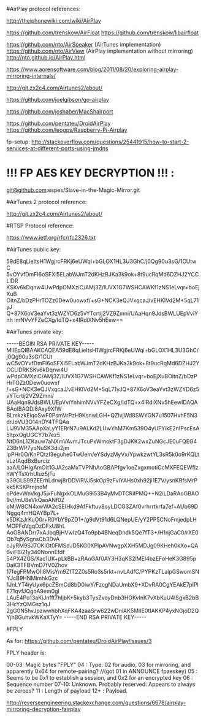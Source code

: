 #AirPlay protocol references:

http://theiphonewiki.com/wiki/AirPlay

https://github.com/trenskow/AirFloat
https://github.com/trenskow/libairfloat

https://github.com/nto/AirSpeaker (AirTunes implementation)
https://github.com/nto/AirView (AirPlay implementation without mirroring)
http://nto.github.io/AirPlay.html

https://www.aorensoftware.com/blog/2011/08/20/exploring-airplay-mirroring-internals/

http://git.zx2c4.com/Airtunes2/about/

https://github.com/joelgibson/go-airplay

https://github.com/joshaber/MacShairport

https://github.com/pentateu/DroidAirPlay
https://github.com/leogps/Raspberry-Pi-Airplay

fp-setup: http://stackoverflow.com/questions/25441915/how-to-start-2-services-at-different-ports-using-jmdns

# !!! FP AES KEY DECRYPTION !!! :

git@github.com:espes/Slave-in-the-Magic-Mirror.git

#AirTunes 2 protocol reference:

http://git.zx2c4.com/Airtunes2/about/

#RTSP Protocol reference:

https://www.ietf.org/rfc/rfc2326.txt

#AirTunes public key:

59dE8qLieItsH1WgjrcFRKj6eUWqi+bGLOX1HL3U3GhC/j0Qg90u3sG/1CUtwC
5vOYvfDmFI6oSFXi5ELabWJmT2dKHzBJKa3k9ok+8t9ucRqMd6DZHJ2YCCLlDR
KSKv6kDqnw4UwPdpOMXziC/AMj3Z/lUVX1G7WSHCAWKf1zNS1eLvqr+boEjXuB
OitnZ/bDzPHrTOZz0Dew0uowxf/+sG+NCK3eQJVxqcaJ/vEHKIVd2M+5qL71yJ
Q+87X6oV3eaYvt3zWZYD6z5vYTcrtij2VZ9Zmni/UAaHqn9JdsBWLUEpVviYnh
imNVvYFZeCXg/IdTQ+x4IRdiXNv5hEew==

#AirTunes private key:

-----BEGIN RSA PRIVATE KEY-----
MIIEpQIBAAKCAQEA59dE8qLieItsH1WgjrcFRKj6eUWqi+bGLOX1HL3U3GhC/j0Qg90u3sG/1CUt
wC5vOYvfDmFI6oSFXi5ELabWJmT2dKHzBJKa3k9ok+8t9ucRqMd6DZHJ2YCCLlDRKSKv6kDqnw4U
wPdpOMXziC/AMj3Z/lUVX1G7WSHCAWKf1zNS1eLvqr+boEjXuBOitnZ/bDzPHrTOZz0Dew0uowxf
/+sG+NCK3eQJVxqcaJ/vEHKIVd2M+5qL71yJQ+87X6oV3eaYvt3zWZYD6z5vYTcrtij2VZ9Zmni/
UAaHqn9JdsBWLUEpVviYnhimNVvYFZeCXg/IdTQ+x4IRdiXNv5hEewIDAQABAoIBAQDl8Axy9XfW
BLmkzkEiqoSwF0PsmVrPzH9KsnwLGH+QZlvjWd8SWYGN7u1507HvhF5N3drJoVU3O14nDY4TFQAa
LlJ9VM35AApXaLyY1ERrN7u9ALKd2LUwYhM7Km539O4yUFYikE2nIPscEsA5ltpxOgUGCY7b7ez5
NtD6nL1ZKauw7aNXmVAvmJTcuPxWmoktF3gDJKK2wxZuNGcJE0uFQEG4Z3BrWP7yoNuSK3dii2jm
lpPHr0O/KnPQtzI3eguhe0TwUem/eYSdyzMyVx/YpwkzwtYL3sR5k0o9rKQLtvLzfAqdBxBurciz
aaA/L0HIgAmOit1GJA2saMxTVPNhAoGBAPfgv1oeZxgxmotiCcMXFEQEWflzhWYTsXrhUIuz5jFu
a39GLS99ZEErhLdrwj8rDDViRVJ5skOp9zFvlYAHs0xh92ji1E7V/ysnKBfsMrPkk5KSKPrnjndM
oPdevWnVkgJ5jxFuNgxkOLMuG9i53B4yMvDTCRiIPMQ++N2iLDaRAoGBAO9v//mU8eVkQaoANf0Z
oMjW8CN4xwWA2cSEIHkd9AfFkftuv8oyLDCG3ZAf0vrhrrtkrfa7ef+AUb69DNggq4mHQAYBp7L+
k5DKzJrKuO0r+R0YbY9pZD1+/g9dVt91d6LQNepUE/yY2PP5CNoFmjedpLHMOPFdVgqDzDFxU8hL
AoGBANDrr7xAJbqBjHVwIzQ4To9pb4BNeqDndk5Qe7fT3+/H1njGaC0/rXE0Qb7q5ySgnsCb3DvA
cJyRM9SJ7OKlGt0FMSdJD5KG0XPIpAVNwgpXXH5MDJg09KHeh0kXo+QA6viFBi21y340NonnEfdf
54PX4ZGS/Xac1UK+pLkBB+zRAoGAf0AY3H3qKS2lMEI4bzEFoHeK3G895pDaK3TFBVmD7fV0Zhov
17fegFPMwOII8MisYm9ZfT2Z0s5Ro3s5rkt+nvLAdfC/PYPKzTLalpGSwomSNYJcB9HNMlmhkGzc
1JnLYT4iyUyx6pcZBmCd8bD0iwY/FzcgNDaUmbX9+XDvRA0CgYEAkE7pIPlE71qvfJQgoA9em0gI
LAuE4Pu13aKiJnfft7hIjbK+5kyb3TysZvoyDnb3HOKvInK7vXbKuU4ISgxB2bB3HcYzQMGsz1qJ
2gG0N5hvJpzwwhbhXqFKA4zaaSrw622wDniAK5MlIE0tIAKKP4yxNGjoD2QYjhBGuhvkWKaXTyY=
-----END RSA PRIVATE KEY-----

#FPLY

As for: https://github.com/pentateu/DroidAirPlay/issues/3

FPLY header is:

00-03: Magic bytes "FPLY"
04 : Type. 02 for audio, 03 for mirroring, and apparently 0x64 for remote-pairing? //(got 01 in ANNOUNCE fpaeskey)
05 : Seems to be 0x1 to establish a session, and 0x2 for an encrypted key
06 : Sequence number
07-10: Unknown. Probably reserved: Appears to always be zeroes?
11 : Length of payload
12+ : Payload.


http://reverseengineering.stackexchange.com/questions/6678/airplay-mirroring-decryption-fairplay
